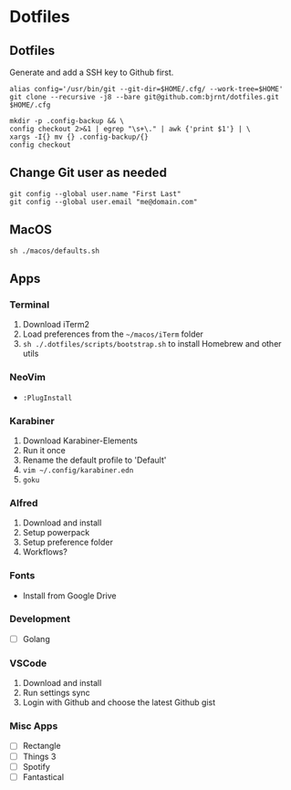 # Dotfiles

## Dotfiles

Generate and add a SSH key to Github first.

```
alias config='/usr/bin/git --git-dir=$HOME/.cfg/ --work-tree=$HOME'
git clone --recursive -j8 --bare git@github.com:bjrnt/dotfiles.git $HOME/.cfg

mkdir -p .config-backup && \ 
config checkout 2>&1 | egrep "\s+\." | awk {'print $1'} | \ 
xargs -I{} mv {} .config-backup/{}
config checkout
```

## Change Git user as needed

```
git config --global user.name "First Last"
git config --global user.email "me@domain.com"
```

## MacOS

```
sh ./macos/defaults.sh
```

## Apps

### Terminal

1. Download iTerm2
2. Load preferences from the `~/macos/iTerm` folder
3. `sh ./.dotfiles/scripts/bootstrap.sh` to install Homebrew and other utils

### NeoVim

- `:PlugInstall`

### Karabiner

1. Download Karabiner-Elements
2. Run it once
3. Rename the default profile to 'Default'
4. `vim ~/.config/karabiner.edn`
5. `goku`

### Alfred

1. Download and install
2. Setup powerpack
3. Setup preference folder
4. Workflows?

### Fonts

- Install from Google Drive

### Development

- [ ] Golang 

### VSCode

1. Download and install
2. Run settings sync
3. Login with Github and choose the latest Github gist

### Misc Apps

- [ ] Rectangle
- [ ] Things 3
- [ ] Spotify
- [ ] Fantastical
